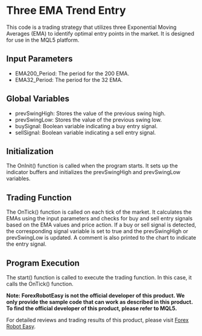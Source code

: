 # Three EMA Trend Entry

This code is a trading strategy that utilizes three Exponential Moving Averages (EMA) to identify optimal entry points in the market. It is designed for use in the MQL5 platform.

## Input Parameters
- EMA200_Period: The period for the 200 EMA.
- EMA32_Period: The period for the 32 EMA.

## Global Variables
- prevSwingHigh: Stores the value of the previous swing high.
- prevSwingLow: Stores the value of the previous swing low.
- buySignal: Boolean variable indicating a buy entry signal.
- sellSignal: Boolean variable indicating a sell entry signal.

## Initialization
The OnInit() function is called when the program starts. It sets up the indicator buffers and initializes the prevSwingHigh and prevSwingLow variables.

## Trading Function
The OnTick() function is called on each tick of the market. It calculates the EMAs using the input parameters and checks for buy and sell entry signals based on the EMA values and price action. If a buy or sell signal is detected, the corresponding signal variable is set to true and the prevSwingHigh or prevSwingLow is updated. A comment is also printed to the chart to indicate the entry signal.

## Program Execution
The start() function is called to execute the trading function. In this case, it calls the OnTick() function.

**Note: ForexRobotEasy is not the official developer of this product. We only provide the sample code that can work as described in this product. To find the official developer of this product, please refer to MQL5.**

For detailed reviews and trading results of this product, please visit [Forex Robot Easy](https://forexroboteasy.com/forex-robot-review/three-ema-trend-entry-review-forex-software-for-optimal-entries/).
